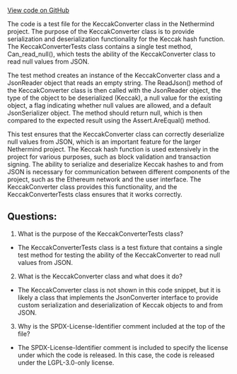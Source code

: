 [View code on GitHub](https://github.com/NethermindEth/nethermind/src/Nethermind/Nethermind.Core.Test/Json/KeccakConverterTests.cs)

The code is a test file for the KeccakConverter class in the Nethermind project. The purpose of the KeccakConverter class is to provide serialization and deserialization functionality for the Keccak hash function. The KeccakConverterTests class contains a single test method, Can_read_null(), which tests the ability of the KeccakConverter class to read null values from JSON.

The test method creates an instance of the KeccakConverter class and a JsonReader object that reads an empty string. The ReadJson() method of the KeccakConverter class is then called with the JsonReader object, the type of the object to be deserialized (Keccak), a null value for the existing object, a flag indicating whether null values are allowed, and a default JsonSerializer object. The method should return null, which is then compared to the expected result using the Assert.AreEqual() method.

This test ensures that the KeccakConverter class can correctly deserialize null values from JSON, which is an important feature for the larger Nethermind project. The Keccak hash function is used extensively in the project for various purposes, such as block validation and transaction signing. The ability to serialize and deserialize Keccak hashes to and from JSON is necessary for communication between different components of the project, such as the Ethereum network and the user interface. The KeccakConverter class provides this functionality, and the KeccakConverterTests class ensures that it works correctly.
## Questions: 
 1. What is the purpose of the KeccakConverterTests class?
- The KeccakConverterTests class is a test fixture that contains a single test method for testing the ability of the KeccakConverter to read null values from JSON.

2. What is the KeccakConverter class and what does it do?
- The KeccakConverter class is not shown in this code snippet, but it is likely a class that implements the JsonConverter interface to provide custom serialization and deserialization of Keccak objects to and from JSON.

3. Why is the SPDX-License-Identifier comment included at the top of the file?
- The SPDX-License-Identifier comment is included to specify the license under which the code is released. In this case, the code is released under the LGPL-3.0-only license.